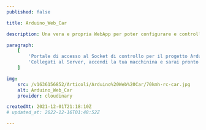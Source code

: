 ```yaml
---
published: false

title: Arduino_Web_Car

description: Una vera e propria WebApp per poter configurare e controllare con facilità la propria macchinina "Arduino_Web_Car".

paragraph:
    [
        'Portale di accesso al Socket di controllo per il progetto Arduino_web_car.<br>',
        'Collegati al Server, accendi la tua macchinina e sarai pronto a guidare da oltre oceano!'
    ]

img:
    src: /v1636156852/Articoli/Arduino%20Web%20Car/70kmh-rc-car.jpg
    alt: Arduino_Web_Car
    provider: cloudinary

createdAt: 2021-12-01T21:18:10Z
# updated_at: 2022-12-16T01:48:52Z

---
```

